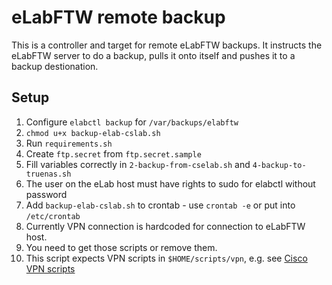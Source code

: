 # eLabFTW remote backup

This is a controller and target for remote eLabFTW backups. It instructs the eLabFTW server to do a backup, pulls it onto itself and pushes it to a backup destionation.

## Setup

1. Configure `elabctl backup` for `/var/backups/elabftw`
2. `chmod u+x backup-elab-cslab.sh`
3. Run `requirements.sh`
4. Create `ftp.secret` from `ftp.secret.sample`
5. Fill variables correctly in `2-backup-from-cselab.sh` and `4-backup-to-truenas.sh`
6. The user on the eLab host must have rights to sudo for elabctl without password
7. Add `backup-elab-cslab.sh` to crontab - use `crontab -e` or put into `/etc/crontab`
8. Currently VPN connection is hardcoded for connection to eLabFTW host.
  1. You need to get those scripts or remove them.
  2. This script expects VPN scripts in `$HOME/scripts/vpn`, e.g. see [Cisco VPN scripts](https://github.com/s4b7r/cisco-vpn-scripts)
